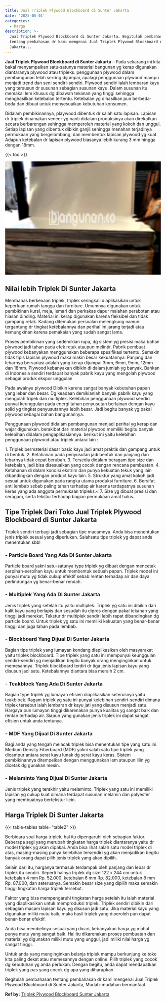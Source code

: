 ```yaml
---
title: Jual Triplek Plywood Blockboard di Sunter Jakarta
date: '2025-05-01'
categories:
  - harga
description: >-
  Jual Triplek Plywood Blockboard di Sunter Jakarta. Begitulah pembahasan
  tentang pembahasan dr kami mengenai Jual Triplek Plywood Blockboard di Sunter
  Jakarta...
---
```


**Jual Triplek Plywood Blockboard di Sunter Jakarta** – Pada sekarang ini kita bakal menyampaikan satu-satunya material bangunan yg kerap digunakan diantaranya plywood atau tripleks. penggunaan plywood dalam pembangunan telah serring dijumpai, apalagi penggunaan plywood mampu menjadi trend dan seni sendiri-sendiri. Plywood sendiri ialah lembaran kayu yang tersusun dr susunan sebagian susunan kayu. Dalam susunan itu memakai lem khusus dg dibawah tekanan yang tinggi sehingga menghasilkan ketebalan tertentu. Ketebalan yg dihasilkan pun berbeda-beda dan dibuat untuk menyesuaikan kebutuhan konsumen.

Didalam pembikinannya, playwood dibentuk dr salah satu lapisan. Lapisan dr triplek dinamakan veneer yg nanti didalam produksinya akan direkatkan secara berbarengan sehingga memperoleh material yang kokoh dan unggul. Setiap lapisan yang dibentuk dibikin ganjil sehingga menahan terjadinya permukaan yang bergelombang, dan membentuk lapisan plywood yg kuat. Adapun ketebalan dr lapisan plywood biasanya lebih kurang 3 mm hingga dengan 18mm.

{{< toc >}}

![Jual Triplek Plywood Blockboard di Sunter Jakarta](/images/jual-triplek-murah-47.png)

## Nilai lebih Triplek Di Sunter Jakarta

Membahas berkenaan triplek, triplek seringkali diaplikasikan untuk keperluan rumah tangga dan furniture. Umumnya digunakan untuk pembikinan kursi, meja, lemari dan perkakas dapur malahan perabotan atau hiasan dinding. Material ini kerap digunakan karena fleksibel dan tidak gampang retak. Kadang ditemukan persoalan melengkung namun tergantung dr tingkat ketebalannya dan perihal ini jarang terjadi atau kemungkinan karena pemakaian yang sudah sangat lama.

Proses pembikinan yang sedemikian rupa, dg sistem yg presisi maka bahan plywood jadi tahan pada efek retak ataupun melintir. Pabrik pembuat plywood kebanyakan menggunakan beberapa spesifikasi tertentu. Semakin tidak tipis lapisan plywood maka makin besar kekuatannya. Panjang dan lebarnya bervariasi adalah yang kerap dijumpai 3mm, 6mm, 9mm, 12mm dan 18mm. Plywood kebanyakan dibikin di dalam jumlah yg banyak. Bahkan di Indonesia sendiri terdapat banyak pabrik kayu yang mengolah plywood sebagai produk ekspor unggulan.

Pada awalnya plywood Dibikin karena sangat banyak kebutuhan papan yang lebar dan besar. Dg keadaan demikianlah banyak pabrik kayu yang mengolah tripek dan multiplek. Kelebihan penggunaan plywood sendiri punyai keunggulan pada energi tahan penyusutan berlainan dengan kayu solid yg tingkat penyusutannya lebih besar. Jadi begitu banyak yg pakai plywood sebagai bahan bangunannya.

Penggunaan plywood didalam pembangunan menjadi perihal yg kerap dan wajar digunakan. berakibat dari material plywood memiliki begitu banyak kelebihan didalam pengaplikasiannya. berikut ini yaitu kelebihan penggunaan plywood atau triplek antara lain :

1\. Triplek bermaterial dasar basic kayu jadi amat praktis dan gampang untuk di bentuk. 2. Ketahanan pada penyusutan jadi bentuk dan panjang dan lebarnya tidak cepat berubah. 3. Tersedia didalam beragam tipe size dan ketebalan, jadi bisa disesuaikan yang cocok dengan rencana pembuatan. 4. Ketahanan di dalam kondisi ekstrim dan punya kekuatan tekuk yang lain dibandingkan dengan product kayu lain. 5. Struktur yang amat kokoh jadi sesuai untuk digunakan pada rangka utama produksi furniture. 6. Bersifat anti lembab sebab paling tahan terhadap air karena terdapatnya susunan keras yang ada anggota permukaan tripleks.< 7. Size yg dibuat presisi dan seragam, serta tekstur terhadap bagian permukaan amat halus.

## Tipe Triplek Dari Toko Jual Triplek Plywood Blockboard di Sunter Jakarta

Triplek sendiri terbagi jadi sebagian tipe macamnya. Anda bisa menentukan jenis triplek sesuai yang diperlukan. Salahsatu tipe triplek yg dapat anda menentukan sbb!

### \- Particle Board Yang Ada Di Sunter Jakarta

Particle board yakni satu-satunya type triplek yg dibuat dengan mencetak serpihan-serpihan kayu untuk membentuk sebuah papan. Triplek model ini punyai mutu yg tidak cukup efektif sebab rentan terhadap air dan daya perlindungan yg benar-benar rendah.

### \- Multiplek Yang Ada Di Sunter Jakarta

Jenis triplek yang setelah itu yaitu multiplek. Triplek yg satu ini dibikin dari kulit kayu yang berlapis dan sesudah itu dipres dengan pakai tekanan yang tinggi jadi merekat. Tekstur dr multiplek sendiri lebih rapat dibandingkan dg particle board. Untuk triplek yg satu ini memiliki kekuatan yang benar-benar tinggi dan juga tahan pada lembab.

### \- Blockboard Yang Dijual Di Sunter Jakarta

Bagian tipe triplek yang lumayan kondang diaplikasikan oleh masyarakat yaitu triplek blockboard. Tipe triplek yang satu ini mempunyai keunggulan sendiri-sendiri yg menjadikan begitu banyak orang menginginkan untuk memesannya. Triplek blockboard terdiri dr tiga jenis lapisan kayu yang disusun jadi satu. Ketebalannya diantara bisa meraih 2 cm.

### \- Teakblock Yang Ada Di Sunter Jakarta

Bagian type triplek yg lumayan efisien diaplikasikan seterusnya yaitu teakblock. Ragam triplek yg satu ini punyai kelebihan sendiri-sendiri dimana triplek tersebut ialah lembaran dr kayu jati yang disusun menjadi satu. Hargaya pun lumayan tinggi dikarenakan punya kualitas yg sangat baik dan rentan terhadap air. Siapun yang gunakan jenis triplek ini dapat sangat efisien untuk anda tentunya.

### \- MDF Yang Dijual Di Sunter Jakarta

Bagi anda yang tengah melacak triplek bisa menentukan tipe yang satu ini. Medium Density Fiberboard (MDF) yakni salah satu tipe triplek yang dicampur antara serat kayu lunak dg serat kayu keras. Sistem pembikinannya ditempelkan dengan menggunakan lem ataupun lilin yg dicetak dg gunakan mesin.

### \- Melaminto Yang Dijual Di Sunter Jakarta

Jenis triplek yang terakhir yaitu melaminto. Triplek yang satu ini memiliki lapisan yg cukup kuat dimana terdapat susunan melamin dan polyester yang membuatnya bertekstur licin.

## Harga Triplek Di Sunter Jakarta

{{< table-tables table="table2" >}}

Berbicara soal harga triplek, hal itu dipengaruhi oleh sebagian faktor. Beberapa segi yang merubah tingkatan harga triplek diantaranya yaitu dr model triplek yg akan dipakai. Anda bisa lihat salah satu model triplek di atas, masing-masing punya kelebihan tersendiri yg akan menjadikan begitu banyak orang dapat pilih jenis triplek yang akan dipilih.

Selain dari itu, harganya termasuk terdampak oleh panjang dan lebar dr triplek itu sendiri. Seperti halnya triplek dg size 122 x 244 cm untuk ketebalan 4 mm Rp. 52.000, ketebalan 6 mm Rp. 82.000, ketebalan 8 mm Rp. 87.000, dan seterusnya. Semakin besar size yang dipilih maka semakin tinggi tingkatan harga triplek tersebut.

Faktor yang bisa mempengaruhi tingkatan harga setelah itu ialah material yang diaplikasikan untuk memproduksi triplek. Triplek sendiri dibikin dari sebagian macam lapisan kayu yg disusun jadi satu. Jika material kayu yang digunakan miliki mutu baik, maka hasil triplek yang diperoleh pun dapat benar-benar efektif.

Anda bisa membelinya sesuai yang dicari, kebanyakan harga yg mahal punya mutu yang sangat baik. Hal itu dikarenakan proses pembuatan dan material yg digunakan miliki mutu yang unggul, jadi miliki nilai harga yg sangat tinggi.

Untuk anda yang menginginkan belanja triplek mampu berkunjung ke toko kita paling dekat atau memesannya dengan online. Pilih triplek yang cocok dg kebutuhan yg anda perlukan. Dengan begitu, anda dapat mendapatkan triplek yang pas yang cocok dg apa yang diharapkan.

Begitulah pembahasan tentang pembahasan dr kami mengenai Jual Triplek Plywood Blockboard di Sunter Jakarta, Mudah-mudahan bermanfaat.

**Ref by:** [Triplek Plywood Blockboard Sunter Jakarta](https://id.wikipedia.org/wiki/Triplek)
